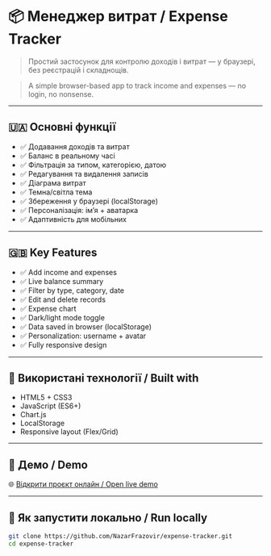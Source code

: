 # 📦 Менеджер витрат / Expense Tracker

> Простий застосунок для контролю доходів і витрат — у браузері, без реєстрацій і складнощів.

> A simple browser-based app to track income and expenses — no login, no nonsense.

---

## 🇺🇦 Основні функції

- ✅ Додавання доходів та витрат
- ✅ Баланс в реальному часі
- ✅ Фільтрація за типом, категорією, датою
- ✅ Редагування та видалення записів
- ✅ Діаграма витрат
- ✅ Темна/світла тема
- ✅ Збереження у браузері (localStorage)
- ✅ Персоналізація: ім’я + аватарка
- ✅ Адаптивність для мобільних

---

## 🇬🇧 Key Features

- ✅ Add income and expenses
- ✅ Live balance summary
- ✅ Filter by type, category, date
- ✅ Edit and delete records
- ✅ Expense chart
- ✅ Dark/light mode toggle
- ✅ Data saved in browser (localStorage)
- ✅ Personalization: username + avatar
- ✅ Fully responsive design

---

## 🔧 Використані технології / Built with

- HTML5 + CSS3  
- JavaScript (ES6+)  
- Chart.js  
- LocalStorage  
- Responsive layout (Flex/Grid)  

---

## 🧪 Демо / Demo

🌐 [Відкрити проєкт онлайн / Open live demo](https://github.com/NazarFrazovir/expense-tracker)


---

## 🧠 Як запустити локально / Run locally

```bash
git clone https://github.com/NazarFrazovir/expense-tracker.git
cd expense-tracker

